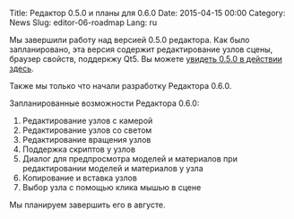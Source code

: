 Title: Редактор 0.5.0 и планы для 0.6.0
Date: 2015-04-15 00:00
Category: News
Slug: editor-06-roadmap
Lang: ru

Мы завершили работу над версией 0.5.0 редактора. Как было запланировано, эта версия содержит редактирование узлов сцены, браузер свойств, поддеркжу Qt5. Вы можете <a title="Editor 0.5.0" href="https://youtu.be/Vb2Q6IuQDbo" target="_blank">увидеть 0.5.0 в действии здесь</a>. 

Также мы только что начали разработку Редактора 0.6.0.

Запланированные возможности Редактора 0.6.0:

1. Редактирование узлов с камерой
1. Редактирование узлов со светом
1. Редактирование вращения узлов
1. Поддержка скриптов у узлов
1. Диалог для предпросмотра моделей и материалов при редактировании моделей и материалов у узла
1. Копирование и вставка узлов
1. Выбор узла с помощью клика мышью в сцене


Мы планируем завершить его в августе.
